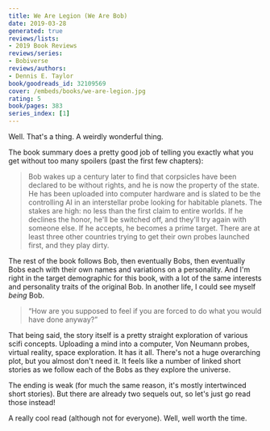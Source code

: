 ```yaml
---
title: We Are Legion (We Are Bob)
date: 2019-03-28
generated: true
reviews/lists:
- 2019 Book Reviews
reviews/series:
- Bobiverse
reviews/authors:
- Dennis E. Taylor
book/goodreads_id: 32109569
cover: /embeds/books/we-are-legion.jpg
rating: 5
book/pages: 383
series_index: [1]
---
```

Well. That's a thing. A weirdly wonderful thing.  

The book summary does a pretty good job of telling you exactly what you get without too many spoilers (past the first few chapters):  

<!--more-->

> Bob wakes up a century later to find that corpsicles have been declared to be without rights, and he is now the property of the state. He has been uploaded into computer hardware and is slated to be the controlling AI in an interstellar probe looking for habitable planets. The stakes are high: no less than the first claim to entire worlds. If he declines the honor, he'll be switched off, and they'll try again with someone else. If he accepts, he becomes a prime target. There are at least three other countries trying to get their own probes launched first, and they play dirty.

The rest of the book follows Bob, then eventually Bobs, then eventually Bobs each with their own names and variations on a personality. And I'm right in the target demographic for this book, with a lot of the same interests and personality traits of the original Bob. In another life, I could see myself _being_ Bob.  

> “How are you supposed to feel if you are forced to do what you would have done anyway?”

That being said, the story itself is a pretty straight exploration of various scifi concepts. Uploading a mind into a computer, Von Neumann probes, virtual reality, space exploration. It has it all. There's not a huge overarching plot, but you almost don't need it. It feels like a number of linked short stories as we follow each of the Bobs as they explore the universe.  

The ending is weak (for much the same reason, it's mostly intertwinced short stories). But there are already two sequels out, so let's just go read those instead!  

A really cool read (although not for everyone). Well, well worth the time.